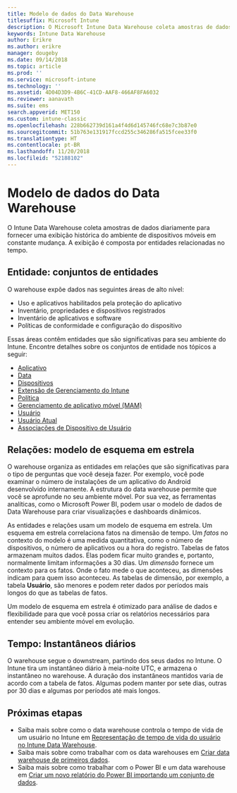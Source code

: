 ```yaml
---
title: Modelo de dados do Data Warehouse
titlesuffix: Microsoft Intune
description: O Microsoft Intune Data Warehouse coleta amostras de dados diariamente para fornecer uma exibição histórica do ambiente móvel em constante mudança.
keywords: Intune Data Warehouse
author: Erikre
ms.author: erikre
manager: dougeby
ms.date: 09/14/2018
ms.topic: article
ms.prod: ''
ms.service: microsoft-intune
ms.technology: ''
ms.assetid: 4D04D3D9-4B6C-41CD-AAF8-466AF8FA6032
ms.reviewer: aanavath
ms.suite: ems
search.appverid: MET150
ms.custom: intune-classic
ms.openlocfilehash: 228b662739d161a4f4d6d145746fc68e7c3b87e0
ms.sourcegitcommit: 51b763e131917fccd255c346286fa515fcee33f0
ms.translationtype: HT
ms.contentlocale: pt-BR
ms.lasthandoff: 11/20/2018
ms.locfileid: "52188102"
---
```

# <a name="data-warehouse-data-model"></a>Modelo de dados do Data Warehouse

O Intune Data Warehouse coleta amostras de dados diariamente para fornecer uma exibição histórica do ambiente de dispositivos móveis em constante mudança. A exibição é composta por entidades relacionadas no tempo.

## <a name="entities-entity-sets"></a>Entidade: conjuntos de entidades

O warehouse expõe dados nas seguintes áreas de alto nível:

  -  Uso e aplicativos habilitados pela proteção do aplicativo
  -  Inventário, propriedades e dispositivos registrados
  -  Inventário de aplicativos e software
  -  Políticas de conformidade e configuração do dispositivo

Essas áreas contêm entidades que são significativas para seu ambiente do Intune. Encontre detalhes sobre os conjuntos de entidade nos tópicos a seguir:

  -  [Aplicativo](reports-ref-application.md)
  -  [Data](reports-ref-date.md)
  -  [Dispositivos](reports-ref-devices.md)
  -  [Extensão de Gerenciamento do Intune](reports-ref-intunemanagementextension.md)
  -  [Política](reports-ref-policy.md)
  -  [Gerenciamento de aplicativo móvel (MAM)](reports-ref-mobile-app-management.md)
  -  [Usuário](reports-ref-user.md)
  -  [Usuário Atual](reports-ref-current-user.md)
  -  [Associações de Dispositivo de Usuário](reports-ref-user-device.md)

## <a name="relationships-star-schema-model"></a>Relações: modelo de esquema em estrela

O warehouse organiza as entidades em relações que são significativas para o tipo de perguntas que você deseja fazer. Por exemplo, você pode examinar o número de instalações de um aplicativo do Android desenvolvido internamente. A estrutura do data warehouse permite que você se aprofunde no seu ambiente móvel. Por sua vez, as ferramentas analíticas, como o Microsoft Power BI, podem usar o modelo de dados de Data Warehouse para criar visualizações e dashboards dinâmicos.

As entidades e relações usam um modelo de esquema em estrela. Um esquema em estrela correlaciona fatos na dimensão de tempo. Um *fatos* no contexto do modelo é uma medida quantitativa, como o número de dispositivos, o número de aplicativos ou a hora do registro. Tabelas de fatos armazenam muitos dados. Elas podem ficar muito grandes e, portanto, normalmente limitam informações a 30 dias. Um *dimensão* fornece um contexto para os fatos. Onde o fato mede o que aconteceu, as dimensões indicam para quem isso aconteceu. As tabelas de dimensão, por exemplo, a tabela **Usuário**, são menores e podem reter dados por períodos mais longos do que as tabelas de fatos. 

Um modelo de esquema em estrela é otimizado para análise de dados e flexibilidade para que você possa criar os relatórios necessários para entender seu ambiente móvel em evolução.

## <a name="time-daily-snapshots"></a>Tempo: Instantâneos diários

O warehouse segue o downstream, partindo dos seus dados no Intune. O Intune tira um instantâneo diário à meia-noite UTC, e armazena o instantâneo no warehouse. A duração dos instantâneos mantidos varia de acordo com a tabela de fatos. Algumas podem manter por sete dias, outras por 30 dias e algumas por períodos até mais longos.

## <a name="next-steps"></a>Próximas etapas

 - Saiba mais sobre como o data warehouse controla o tempo de vida de um usuário no Intune em [Representação de tempo de vida do usuário no Intune Data Warehouse](reports-ref-user-timeline.md).
 - Saiba mais sobre como trabalhar com os data warehouses em [Criar data warehouse de primeiros dados](https://www.codeproject.com/Articles/652108/Create-First-Data-WareHouse).
 - Saiba mais sobre como trabalhar com o Power BI e um data warehouse em [Criar um novo relatório do Power BI importando um conjunto de dados](https://powerbi.microsoft.com/documentation/powerbi-service-create-a-new-report/). 

